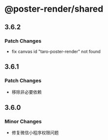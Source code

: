 # @poster-render/shared

## 3.6.2

### Patch Changes

- fix canvas id "taro-poster-render" not found

## 3.6.1

### Patch Changes

- 移除非必要依赖

## 3.6.0

### Minor Changes

- 修复微信小程序权限问题
